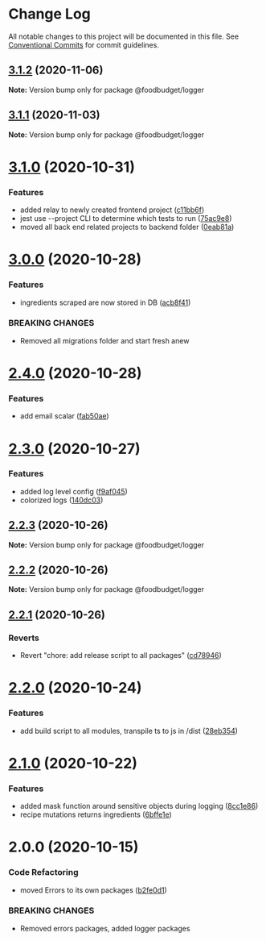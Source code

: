 # Change Log

All notable changes to this project will be documented in this file.
See [Conventional Commits](https://conventionalcommits.org) for commit guidelines.

## [3.1.2](https://github.com/Lilmortal/foodbudget/compare/@foodbudget/logger@3.1.1...@foodbudget/logger@3.1.2) (2020-11-06)

**Note:** Version bump only for package @foodbudget/logger





## [3.1.1](https://github.com/Lilmortal/foodbudget/compare/@foodbudget/logger@3.1.0...@foodbudget/logger@3.1.1) (2020-11-03)

**Note:** Version bump only for package @foodbudget/logger





# [3.1.0](https://github.com/Lilmortal/foodbudget/compare/@foodbudget/logger@3.0.0...@foodbudget/logger@3.1.0) (2020-10-31)


### Features

* added relay to newly created frontend project ([c11bb6f](https://github.com/Lilmortal/foodbudget/commit/c11bb6f9dd351f220a0f0902d5eaab9464733502))
* jest use --project CLI to determine which tests to run ([75ac9e8](https://github.com/Lilmortal/foodbudget/commit/75ac9e89850f19688052635f0406e88ed83db24b))
* moved all back end related projects to backend folder ([0eab81a](https://github.com/Lilmortal/foodbudget/commit/0eab81a1a50239c2aa566acb64ad2377d281aa93))





# [3.0.0](https://github.com/Lilmortal/foodbudget/compare/@foodbudget/logger@2.4.0...@foodbudget/logger@3.0.0) (2020-10-28)


### Features

* ingredients scraped are now stored in DB ([acb8f41](https://github.com/Lilmortal/foodbudget/commit/acb8f4129150d11eb322028cb9a764e5c99bce49))


### BREAKING CHANGES

* Removed all migrations folder and start fresh anew





# [2.4.0](https://github.com/Lilmortal/foodbudget/compare/@foodbudget/logger@2.3.0...@foodbudget/logger@2.4.0) (2020-10-28)


### Features

* add email scalar ([fab50ae](https://github.com/Lilmortal/foodbudget/commit/fab50aeb4525503a913c65c8dd42db49de6364b4))





# [2.3.0](https://github.com/Lilmortal/foodbudget/compare/@foodbudget/logger@2.2.3...@foodbudget/logger@2.3.0) (2020-10-27)


### Features

* added log level config ([f9af045](https://github.com/Lilmortal/foodbudget/commit/f9af0451600c0bcb2bf08b080d152a7a52b2ecd9))
* colorized logs ([140dc03](https://github.com/Lilmortal/foodbudget/commit/140dc0345303d4fa547b824fd27d38049430b079))





## [2.2.3](https://github.com/Lilmortal/foodbudget/compare/@foodbudget/logger@2.2.2...@foodbudget/logger@2.2.3) (2020-10-26)

**Note:** Version bump only for package @foodbudget/logger





## [2.2.2](https://github.com/Lilmortal/foodbudget/compare/@foodbudget/logger@2.2.1...@foodbudget/logger@2.2.2) (2020-10-26)

**Note:** Version bump only for package @foodbudget/logger





## [2.2.1](https://github.com/Lilmortal/foodbudget/compare/@foodbudget/logger@2.2.0...@foodbudget/logger@2.2.1) (2020-10-26)


### Reverts

* Revert "chore: add release script to all packages" ([cd78946](https://github.com/Lilmortal/foodbudget/commit/cd789460dfde6ddfc73cddadb90f08ed02e52f72))





# [2.2.0](https://github.com/Lilmortal/foodbudget/compare/@foodbudget/logger@2.1.0...@foodbudget/logger@2.2.0) (2020-10-24)


### Features

* add build script to all modules, transpile ts to js in /dist ([28eb354](https://github.com/Lilmortal/foodbudget/commit/28eb354ce6879195e9479a589ca448e78263d5fb))





# [2.1.0](https://github.com/Lilmortal/foodbudget/compare/@foodbudget/logger@2.0.0...@foodbudget/logger@2.1.0) (2020-10-22)


### Features

* added mask function around sensitive objects during logging ([8cc1e86](https://github.com/Lilmortal/foodbudget/commit/8cc1e869a4956c4fa52d371866c54ddf1167aa80))
* recipe mutations returns ingredients ([6bffe1e](https://github.com/Lilmortal/foodbudget/commit/6bffe1e55f46c56f92a1fe44d1c2e91987e8177d))





# 2.0.0 (2020-10-15)


### Code Refactoring

* moved Errors to its own packages ([b2fe0d1](https://github.com/Lilmortal/foodbudget/commit/b2fe0d1228feb2c392144d8dbfe50f56253f993a))


### BREAKING CHANGES

* Removed errors packages, added logger packages
